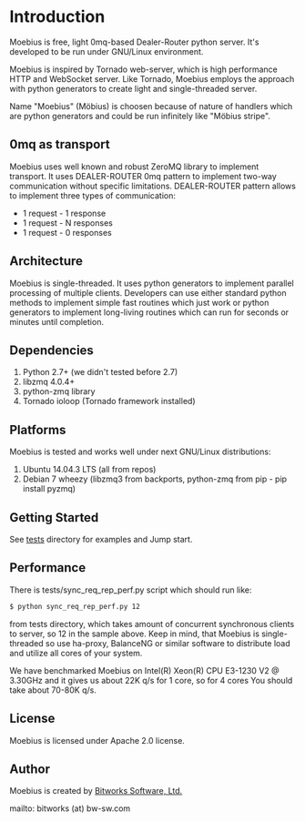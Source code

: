 # Introduction

Moebius is free, light 0mq-based Dealer-Router python server. It's developed to be run under GNU/Linux environment.

Moebius is inspired by Tornado web-server, which is high performance HTTP and WebSocket server. Like Tornado, Moebius employs the approach with python generators to create light and single-threaded server.

Name "Moebius" (Möbius) is choosen because of nature of handlers which are python generators and could be run infinitely like "Möbius stripe".

## 0mq as transport

Moebius uses well known and robust ZeroMQ library to implement transport. It uses DEALER-ROUTER 0mq pattern to implement two-way communication without specific limitations. DEALER-ROUTER pattern allows to implement three types of communication:
 
* 1 request - 1 response 
* 1 request - N responses
* 1 request - 0 responses

## Architecture

Moebius is single-threaded. It uses python generators to implement parallel processing of multiple clients. Developers can use either standard python methods to implement simple fast routines which just work or python generators to implement long-living routines which can run for seconds or minutes until completion.

## Dependencies

1. Python 2.7+ (we didn't tested before 2.7)
2. libzmq 4.0.4+
3. python-zmq library
4. Tornado ioloop (Tornado framework installed)


## Platforms

Moebius is tested and works well under next GNU/Linux distributions:

1. Ubuntu 14.04.3 LTS (all from repos)
2. Debian 7 wheezy (libzmq3 from backports, python-zmq from pip - pip install pyzmq)

## Getting Started

See [tests](https://github.com/bwsw/moebius/tree/master/tests) directory for examples and Jump start.

## Performance

There is tests/sync_req_rep_perf.py script which should run like:

```bash
$ python sync_req_rep_perf.py 12
```
from tests directory, which takes amount of concurrent synchronous clients to server, so 12 in the sample above. Keep in mind, that Moebius is single-threaded so use ha-proxy, BalanceNG or similar software to distribute load and utilize all cores of your system.

We have benchmarked Moebius on Intel(R) Xeon(R) CPU E3-1230 V2 @ 3.30GHz and it gives us about 22K q/s for 1 core, so for 4 cores You should take about 70-80K q/s.

## License

Moebius is licensed under Apache 2.0 license.

## Author

Moebius is created by [Bitworks Software, Ltd.](http://bw-sw.com)

mailto: bitworks (at) bw-sw.com
